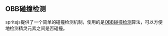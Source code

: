 ## OBB碰撞检测

spritejs提供了一个简单的碰撞检测机制，使用的是[OBB碰撞检测](http://blog.csdn.net/silangquan/article/details/50812425)算法，可以方便地检测精灵元素之间是否碰撞。

<div id="obbcollision" class="sprite-container"></div>

<!-- demo: obbcollision -->

<script src="/js/guide/collision.js"></script>
